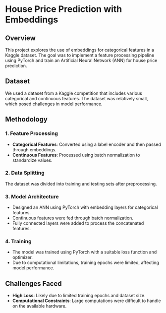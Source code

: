 # House Price Prediction with Embeddings

## Overview

This project explores the use of embeddings for categorical features in a Kaggle dataset. The goal was to implement a feature processing pipeline using PyTorch and train an Artificial Neural Network (ANN) for house price prediction.

## Dataset

We used a dataset from a Kaggle competition that includes various categorical and continuous features. The dataset was relatively small, which posed challenges in model performance.

## Methodology

### 1. Feature Processing

- **Categorical Features**: Converted using a label encoder and then passed through embeddings.
- **Continuous Features**: Processed using batch normalization to standardize values.

### 2. Data Splitting

The dataset was divided into training and testing sets after preprocessing.

### 3. Model Architecture

- Designed an ANN using PyTorch with embedding layers for categorical features.
- Continuous features were fed through batch normalization.
- Fully connected layers were added to process the concatenated features.

### 4. Training

- The model was trained using PyTorch with a suitable loss function and optimizer.
- Due to computational limitations, training epochs were limited, affecting model performance.

## Challenges Faced

- **High Loss**: Likely due to limited training epochs and dataset size.
- **Computational Constraints**: Large computations were difficult to handle on the available hardware.



